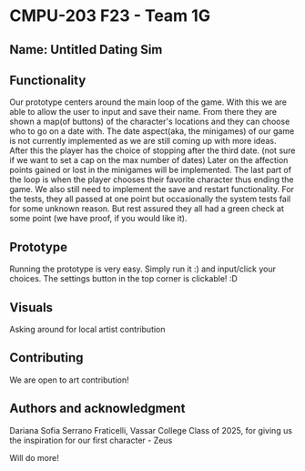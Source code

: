 # CMPU-203 F23 - Team 1G

## Name: Untitled Dating Sim

## Functionality
Our prototype centers around the main loop of the game. With this we are able to allow the user to input and save their
name. From there they are shown a map(of buttons) of the character's locations and they can choose who to go on a date with. 
The date aspect(aka, the minigames) of our game is not currently implemented as we are still coming up with more ideas.
After this the player has the choice of stopping after the third date. (not sure if we want to set a cap on the max number of dates)
Later on the affection points gained or lost in the minigames will be implemented. 
The last part of the loop is when the player chooses their favorite character thus ending the game. 
We also still need to implement the save and restart functionality.
For the tests, they all passed at one point but occasionally the system tests fail for some unknown reason. But rest assured
they all had a green check at some point (we have proof, if you would like it).

## Prototype
Running the prototype is very easy.
Simply run it :) and input/click your choices. The settings button in the top corner is clickable! :D 


## Visuals
Asking around for local artist contribution

## Contributing
We are open to art contribution!

## Authors and acknowledgment
Dariana Sofia Serrano Fraticelli, Vassar College Class of 2025, for giving us the inspiration for our first character - Zeus

Will do more!


